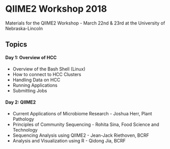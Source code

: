 # QIIME2 Workshop 2018
Materials for the QIIME2 Workshop - March 22nd &amp; 23rd at the University of Nebraska-Lincoln

## Topics

#### Day 1: Overview of HCC

 - Overview of the Bash Shell (Linux)
 - How to connect to HCC Clusters
 - Handling Data on HCC
 - Running Applications
 - Submitting Jobs
 
 #### Day 2: QIIME2

 - Current Applications of Microbiome Research - Joshua Herr, Plant Pathology
 - Principles of Community Sequencing - Rohita Sina, Food Science and Technology
 - Sequencing Analysis using QIIME2 - Jean-Jack Riethoven, BCRF
 - Analysis and Visualization using R - Qidong Jia, BCRF
